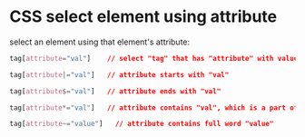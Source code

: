 # CSS select element using attribute

select an element using that element's attribute:

```css
tag[attribute="val"]    // select "tag" that has "attribute" with value = val
```

```css
tag[attribute|="val"]   // attribute starts with "val"
```

```css
tag[attribute$="val"]   // attribute ends with "val"
```

```css
tag[attribute*="val"]   // attribute contains "val", which is a part of the word "value"
```

```css
tag[attribute~="value"]   // attribute contains full word "value"
```